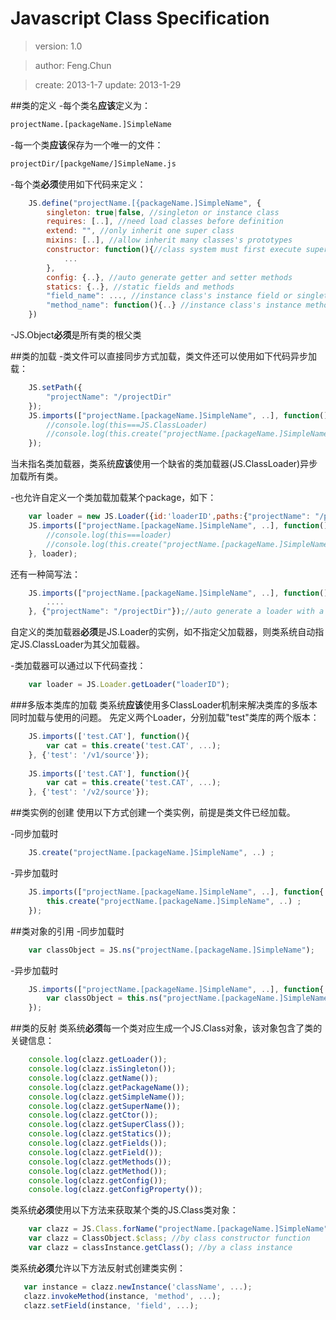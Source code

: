 # Javascript Class Specification 
>version: 1.0

>author: Feng.Chun

>create: 2013-1-7
>update: 2013-1-29


##类的定义
-每个类名**应该**定义为：
```html
projectName.[packageName.]SimpleName
```

-每一个类**应该**保存为一个唯一的文件：
```html
projectDir/[packgeName/]SimpleName.js
```

-每个类**必须**使用如下代码来定义：

```javascript
    JS.define("projectName.[{packageName.]SimpleName", {
        singleton: true|false, //singleton or instance class
    	requires: [..], //need load classes before definition
	    extend: "", //only inherit one super class
	    mixins: [..], //allow inherit many classes's prototypes 
	    constructor: function(){//class system must first execute super class constructor
	  		...
	    },
	    config: {..}, //auto generate getter and setter methods
	    statics: {..}, //static fields and methods
	    "field_name": ..., //instance class's instance field or singleton class's static field
	    "method_name": function(){..} //instance class's instance method or singleton class's static method
    })
```

-JS.Object**必须**是所有类的根父类

  
##类的加载
-类文件可以直接同步方式加载，类文件还可以使用如下代码异步加载：

```javascript
    JS.setPath({
   		"projectName": "/projectDir"
    });
    JS.imports(["projectName.[packageName.]SimpleName", ..], function(){
        //console.log(this===JS.ClassLoader)
        //console.log(this.create("projectName.[packageName.]SimpleName", ..))
    });
```

当未指名类加载器，类系统**应该**使用一个缺省的类加载器(JS.ClassLoader)异步加载所有类。

-也允许自定义一个类加载加载某个package，如下：
   
```javascript
    var loader = new JS.Loader({id:'loaderID',paths:{"projectName": "/projectDir"}});
	JS.imports(["projectName.[packageName.]SimpleName", ..], function(){
    	//console.log(this===loader)
        //console.log(this.create("projectName.[packageName.]SimpleName", ..))
    }, loader);
```

还有一种简写法：
```javascript
    JS.imports(["projectName.[packageName.]SimpleName", ..], function(){
    	....
    }, {"projectName": "/projectDir"});//auto generate a loader with a random id
```

自定义的类加载器**必须**是JS.Loader的实例，如不指定父加载器，则类系统自动指定JS.ClassLoader为其父加载器。

-类加载器可以通过以下代码查找：
   
```javascript
	var loader = JS.Loader.getLoader("loaderID");
```

###多版本类库的加载
类系统**应该**使用多ClassLoader机制来解决类库的多版本同时加载与使用的问题。
先定义两个Loader，分别加载"test"类库的两个版本：

```javascript
	JS.imports(['test.CAT'], function(){
		var cat = this.create('test.CAT', ...);		
	}, {'test': '/v1/source'});
	
	JS.imports(['test.CAT'], function(){
		var cat = this.create('test.CAT', ...);
	}, {'test': '/v2/source'});
```

##类实例的创建
使用以下方式创建一个类实例，前提是类文件已经加载。

-同步加载时

```javascript
	JS.create("projectName.[packageName.]SimpleName", ..) ;
```

-异步加载时

```javascript
	JS.imports(["projectName.[packageName.]SimpleName", ..], function{
    	this.create("projectName.[packageName.]SimpleName", ..) ;
    });
```

##类对象的引用
-同步加载时

```javascript
	var classObject = JS.ns("projectName.[packageName.]SimpleName");
```
-异步加载时

```javascript
	JS.imports(["projectName.[packageName.]SimpleName", ..], function{
    	var classObject = this.ns("projectName.[packageName.]SimpleName");
    });
```

##类的反射
类系统**必须**每一个类对应生成一个JS.Class对象，该对象包含了类的关键信息：
```javascript
	console.log(clazz.getLoader());
	console.log(clazz.isSingleton());
	console.log(clazz.getName());
	console.log(clazz.getPackageName());
	console.log(clazz.getSimpleName());
	console.log(clazz.getSuperName());
	console.log(clazz.getCtor());
	console.log(clazz.getSuperClass());
	console.log(clazz.getStatics());
	console.log(clazz.getFields());
	console.log(clazz.getField());
	console.log(clazz.getMethods());
	console.log(clazz.getMethod());
	console.log(clazz.getConfig());
	console.log(clazz.getConfigProperty());
```

类系统**必须**使用以下方法来获取某个类的JS.Class类对象：
```javascript
    var clazz = JS.Class.forName("projectName.[packageName.]SimpleName"); //by class name
    var clazz = ClassObject.$class; //by class constructor function
    var clazz = classInstance.getClass(); //by a class instance
```

类系统**必须**允许以下方法反射式创建类实例：
```javascript
   var instance = clazz.newInstance('className', ...);
   clazz.invokeMethod(instance, 'method', ...); 
   clazz.setField(instance, 'field', ...); 
```




